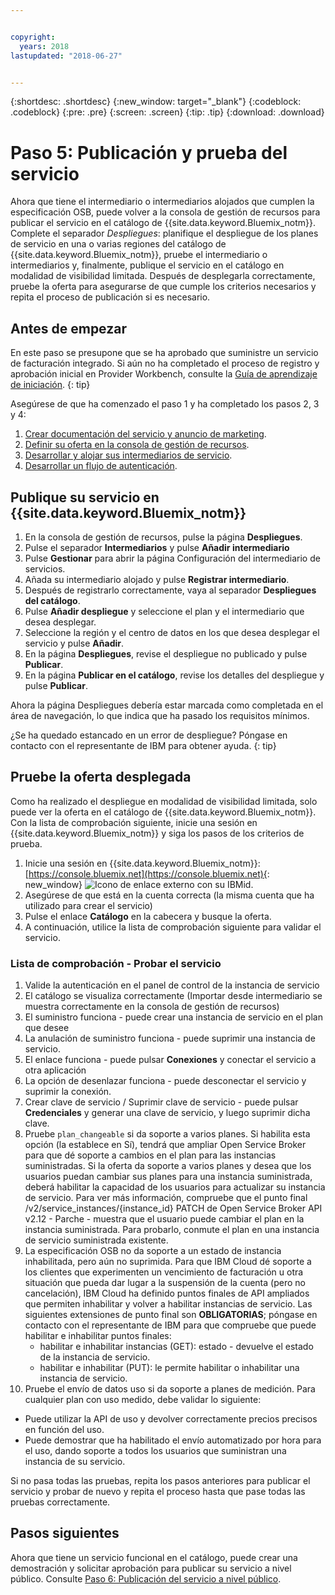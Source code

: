 ```yaml
---


copyright:
  years: 2018
lastupdated: "2018-06-27"


---
```


{:shortdesc: .shortdesc}
{:new_window: target="_blank"}
{:codeblock: .codeblock}
{:pre: .pre}
{:screen: .screen}
{:tip: .tip}
{:download: .download}

# Paso 5: Publicación y prueba del servicio

Ahora que tiene el intermediario o intermediarios alojados que cumplen la especificación OSB, puede volver a la consola de gestión de recursos para publicar el servicio en el catálogo de {{site.data.keyword.Bluemix_notm}}. Complete el separador *Despliegues*: planifique el despliegue de los planes de servicio en una o varias regiones del catálogo de {{site.data.keyword.Bluemix_notm}}, pruebe el intermediario o intermediarios y, finalmente, publique el servicio en el catálogo en modalidad de visibilidad limitada. Después de desplegarla correctamente, pruebe la oferta para asegurarse de que cumple los criterios necesarios y repita el proceso de publicación si es necesario.


## Antes de empezar

En este paso se presupone que se ha aprobado que suministre un servicio de facturación integrado. Si aún no ha completado el proceso de registro y aprobación inicial en Provider Workbench, consulte la [Guía de aprendizaje de iniciación](/docs/third-party/index.md).
{: tip}

Asegúrese de que ha comenzado el paso 1 y ha completado los pasos 2, 3 y 4:
1. [Crear documentación del servicio y anuncio de marketing](/docs/third-party/cis1-docs-marketing.html).
2. [Definir su oferta en la consola de gestión de recursos](/docs/third-party/cis2-rmc-define.html).
3. [Desarrollar y alojar sus intermediarios de servicio](/docs/third-party/cis3-broker.html).
3. [Desarrollar un flujo de autenticación](/docs/third-party/cis5-iam.html).

## Publique su servicio en {{site.data.keyword.Bluemix_notm}}

1. En la consola de gestión de recursos, pulse la página **Despliegues**.
2. Pulse el separador **Intermediarios** y pulse **Añadir intermediario**
3. Pulse **Gestionar** para abrir la página Configuración del intermediario de servicios.
4. Añada su intermediario alojado y pulse **Registrar intermediario**.
5. Después de registrarlo correctamente, vaya al separador **Despliegues del catálogo**.
6. Pulse **Añadir despliegue** y seleccione el plan y el intermediario que desea desplegar.
7. Seleccione la región y el centro de datos en los que desea desplegar el servicio y pulse **Añadir**.
8. En la página **Despliegues**, revise el despliegue no publicado y pulse **Publicar**.
9. En la página **Publicar en el catálogo**, revise los detalles del despliegue y pulse **Publicar**.

Ahora la página Despliegues debería estar marcada como completada en el área de navegación, lo que indica que ha pasado los requisitos mínimos.

¿Se ha quedado estancado en un error de despliegue? Póngase en contacto con el representante de IBM para obtener ayuda.
{: tip}

## Pruebe la oferta desplegada 

Como ha realizado el despliegue en modalidad de visibilidad limitada, solo puede ver la oferta en el catálogo de {{site.data.keyword.Bluemix_notm}}. Con la lista de comprobación siguiente, inicie una sesión en {{site.data.keyword.Bluemix_notm}} y siga los pasos de los criterios de prueba.

1. Inicie una sesión en {{site.data.keyword.Bluemix_notm}}: [https://console.bluemix.net](https://console.bluemix.net){: new_window} ![Icono de enlace externo](../icons/launch-glyph.svg "Icono de enlace externo") con su IBMid.
2. Asegúrese de que está en la cuenta correcta (la misma cuenta que ha utilizado para crear el servicio)
3. Pulse el enlace **Catálogo** en la cabecera y busque la oferta.
4. A continuación, utilice la lista de comprobación siguiente para validar el servicio.

### Lista de comprobación - Probar el servicio
1. Valide la autenticación en el panel de control de la instancia de servicio
2. El catálogo se visualiza correctamente (Importar desde intermediario se muestra correctamente en la consola de gestión de recursos)
3. El suministro funciona - puede crear una instancia de servicio en el plan que desee
4. La anulación de suministro funciona - puede suprimir una instancia de servicio.
5. El enlace funciona - puede pulsar **Conexiones** y conectar el servicio a otra aplicación
6. La opción de desenlazar funciona - puede desconectar el servicio y suprimir la conexión.
7. Crear clave de servicio / Suprimir clave de servicio - puede pulsar **Credenciales** y generar una clave de servicio, y luego suprimir dicha clave.
8. Pruebe `plan_changeable` si da soporte a varios planes. Si habilita esta opción (la establece en Sí), tendrá que ampliar Open Service Broker para que dé soporte a cambios en el plan para las instancias suministradas. Si la oferta da soporte a varios planes y desea que los usuarios puedan cambiar sus planes para una instancia suministrada, deberá habilitar la capacidad de los usuarios para actualizar su instancia de servicio. Para ver más información, compruebe que el punto final /v2/service_instances/{instance_id} PATCH de Open Service Broker API v2.12  - Parche - muestra que el usuario puede cambiar el plan en la instancia suministrada. Para probarlo, conmute el plan en una instancia de servicio suministrada existente.
9. La especificación OSB no da soporte a un estado de instancia inhabilitada, pero aún no suprimida. Para que IBM Cloud dé soporte a los clientes que experimenten un vencimiento de facturación u otra situación que pueda dar lugar a la suspensión de la cuenta (pero no cancelación), IBM Cloud ha definido puntos finales de API ampliados que permiten inhabilitar y volver a habilitar instancias de servicio. Las siguientes extensiones de punto final son **OBLIGATORIAS**; póngase en contacto con el representante de IBM para que compruebe que puede habilitar e inhabilitar puntos finales:
   - habilitar e inhabilitar instancias (GET): estado - devuelve el estado de la instancia de servicio.
   - habilitar e inhabilitar (PUT): le permite habilitar o inhabilitar una instancia de servicio.
10. Pruebe el envío de datos uso si da soporte a planes de medición. Para cualquier plan con uso medido, debe validar lo siguiente:
   - Puede utilizar la API de uso y devolver correctamente precios precisos en función del uso.
   - Puede demostrar que ha habilitado el envío automatizado por hora para el uso, dando soporte a todos los usuarios que suministran una instancia de su servicio.

Si no pasa todas las pruebas, repita los pasos anteriores para publicar el servicio y probar de nuevo y repita el proceso hasta que pase todas las pruebas correctamente.


## Pasos siguientes

Ahora que tiene un servicio funcional en el catálogo, puede crear una demostración y solicitar aprobación para publicar su servicio a nivel público. Consulte [Paso 6: Publicación del servicio a nivel público](/docs/third-party/cis6-ga.html).
